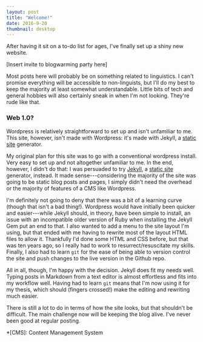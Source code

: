 ```yaml
---
layout: post
title: "Welcome!"
date: 2016-9-20
thumbnail: desktop
---
```

After having it sit on a to-do list for ages, I've finally set up a shiny new website.

[Insert invite to blogwarming party here]

Most posts here will probably be on something related to linguistics. I can't promise everything will be accessible to non-linguists, but I'll do my best to keep the majority at least somewhat understandable. Little bits of tech and general hobbies will also certainly sneak in when I'm not looking. They're rude like that.

### Web 1.0?
Wordpress is relatively straightforward to set up and isn't unfamiliar to me. This site, however, isn't made with Wordpress: it's made with Jekyll, a [static site](https://en.wikipedia.org/wiki/Static_web_page) generator.



My original plan for this site was to go with a conventional wordpress install. Very easy to set up and not altogether unfamiliar to me. In the end, however, I didn't do that: I was persuaded to try [Jekyll](https://jekyllrb.com/), a [static site](https://en.wikipedia.org/wiki/Static_web_page) generator, instead. It made sense---considering the majority of the site was going to be static blog posts and pages, I simply didn't need the overhead or the majority of features of a CMS like Wordpress.

I'm definitely not going to deny that there was a bit of a learning curve (though that isn't a bad thing!). Wordpress would have initially been quicker and easier---while Jekyll should, in theory, have been simple to install, an issue with an incompatible older version of Ruby when installing the Jekyll Gem put an end to that. I also wanted to add a menu to the site layout I'm using, but that ended with me having to rewrite most of the layout HTML files to allow it. Thankfully I'd done some HTML and CSS before, but that was ten years ago, so I really had to work to resurrect/resuscitate my skills. Finally, I also had to learn ```git``` for the ease of being able to version control the site and push changes to the live version in the Github repo.

All in all, though, I'm happy with the decision. Jekyll does fit my needs well. Typing posts in Markdown from a text editor is almost effortless and fits into my workflow well. Having had to learn ```git``` means that I'm now using it for my thesis, which should (fingers crossed!) make the editing and rewriting much easier.

There is still a lot to do in terms of how the site looks, but that shouldn't be difficult. The main challenge now will be keeping the blog alive. I've never been good at regular posting.

*[CMS]: Content Management System
